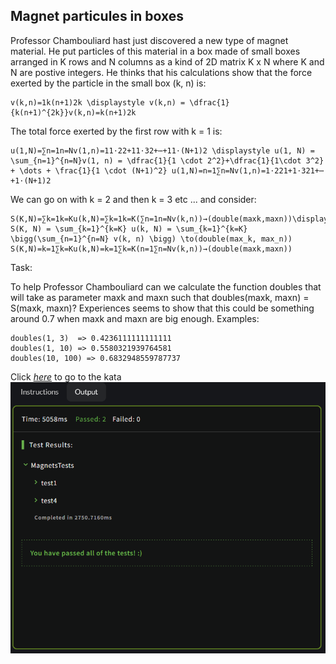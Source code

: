 ## Magnet particules in boxes

Professor Chambouliard hast just discovered a new type of magnet material. He put particles of this material in a box made of small boxes arranged in K rows and N columns as a kind of 2D matrix K x N where K and N are postive integers. He thinks that his calculations show that the force exerted by the particle in the small box (k, n) is:
```
v(k,n)=1k(n+1)2k \displaystyle v(k,n) = \dfrac{1}{k(n+1)^{2k}}v(k,n)=k(n+1)2k
```

The total force exerted by the first row with k = 1 is:
```
u(1,N)=∑n=1n=Nv(1,n)=11⋅22+11⋅32+⋯+11⋅(N+1)2 \displaystyle u(1, N) = \sum_{n=1}^{n=N}v(1, n) = \dfrac{1}{1 \cdot 2^2}+\dfrac{1}{1\cdot 3^2} + \dots + \frac{1}{1 \cdot (N+1)^2} u(1,N)=n=1∑n=N​v(1,n)=1⋅221​+1⋅321​+⋯+1⋅(N+1)2
```
We can go on with k = 2 and then k = 3 etc ... and consider:
```
S(K,N)=∑k=1k=Ku(k,N)=∑k=1k=K(∑n=1n=Nv(k,n))→(double(maxk,maxn))\displaystyle S(K, N) = \sum_{k=1}^{k=K} u(k, N) = \sum_{k=1}^{k=K} \bigg(\sum_{n=1}^{n=N} v(k, n) \bigg) \to(double(max_k, max_n)) S(K,N)=k=1∑k=K​u(k,N)=k=1∑k=K​(n=1∑n=N​v(k,n))→(double(maxk​,maxn​))
```
Task:

To help Professor Chambouliard can we calculate the function doubles that will take as parameter maxk and maxn such that doubles(maxk, maxn) = S(maxk, maxn)? Experiences seems to show that this could be something around 0.7 when maxk and maxn are big enough.
Examples:
```
doubles(1, 3)  => 0.4236111111111111
doubles(1, 10) => 0.5580321939764581
doubles(10, 100) => 0.6832948559787737
```

Click [_here_](https://www.codewars.com/kata/56c04261c3fcf33f2d000534) to go to the kata
![](screenshot.PNG)
